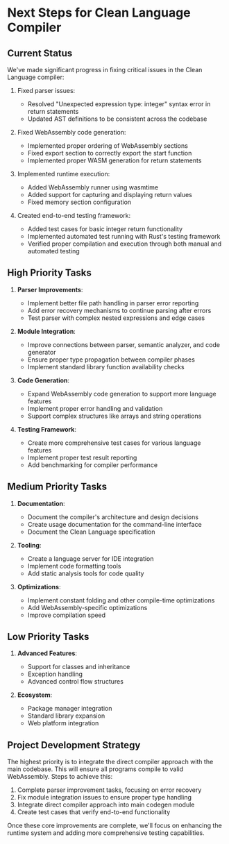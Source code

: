 # Next Steps for Clean Language Compiler

## Current Status

We've made significant progress in fixing critical issues in the Clean Language compiler:

1. Fixed parser issues:
   - Resolved "Unexpected expression type: integer" syntax error in return statements
   - Updated AST definitions to be consistent across the codebase

2. Fixed WebAssembly code generation:
   - Implemented proper ordering of WebAssembly sections
   - Fixed export section to correctly export the start function
   - Implemented proper WASM generation for return statements

3. Implemented runtime execution:
   - Added WebAssembly runner using wasmtime
   - Added support for capturing and displaying return values
   - Fixed memory section configuration

4. Created end-to-end testing framework:
   - Added test cases for basic integer return functionality
   - Implemented automated test running with Rust's testing framework
   - Verified proper compilation and execution through both manual and automated testing

## High Priority Tasks

1. **Parser Improvements**:
   - Implement better file path handling in parser error reporting
   - Add error recovery mechanisms to continue parsing after errors
   - Test parser with complex nested expressions and edge cases

2. **Module Integration**:
   - Improve connections between parser, semantic analyzer, and code generator
   - Ensure proper type propagation between compiler phases
   - Implement standard library function availability checks

3. **Code Generation**:
   - Expand WebAssembly code generation to support more language features
   - Implement proper error handling and validation
   - Support complex structures like arrays and string operations

4. **Testing Framework**:
   - Create more comprehensive test cases for various language features
   - Implement proper test result reporting 
   - Add benchmarking for compiler performance

## Medium Priority Tasks

1. **Documentation**:
   - Document the compiler's architecture and design decisions
   - Create usage documentation for the command-line interface
   - Document the Clean Language specification

2. **Tooling**:
   - Create a language server for IDE integration
   - Implement code formatting tools
   - Add static analysis tools for code quality

3. **Optimizations**:
   - Implement constant folding and other compile-time optimizations
   - Add WebAssembly-specific optimizations
   - Improve compilation speed

## Low Priority Tasks

1. **Advanced Features**:
   - Support for classes and inheritance
   - Exception handling
   - Advanced control flow structures

2. **Ecosystem**:
   - Package manager integration
   - Standard library expansion
   - Web platform integration

## Project Development Strategy

The highest priority is to integrate the direct compiler approach with the main codebase. This will ensure all programs compile to valid WebAssembly. Steps to achieve this:

1. Complete parser improvement tasks, focusing on error recovery
2. Fix module integration issues to ensure proper type handling
3. Integrate direct compiler approach into main codegen module
4. Create test cases that verify end-to-end functionality

Once these core improvements are complete, we'll focus on enhancing the runtime system and adding more comprehensive testing capabilities. 